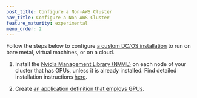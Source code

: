 ```yaml
---
post_title: Configure a Non-AWS Cluster
nav_title: Configure a Non-AWS Cluster
feature_maturity: experimental
menu_order: 2
---
```


Follow the steps below to configure [a custom DC/OS installation](/docs/1.9/administration/installing/custom/) to run on bare metal, virtual machines, or on a cloud.

1. Install the [Nvidia Management Library (NVML)](https://developer.nvidia.com/nvidia-management-library-nvml) on each node of your cluster that has GPUs, unless it is already installed. Find detailed installation instructions [here](https://github.com/apache/mesos/blob/master/docs/gpu-support.md#external-dependencies).

1. Create [an application definition that employs GPUs](/docs/1.9/usage/gpu/gpu-app-definition).
